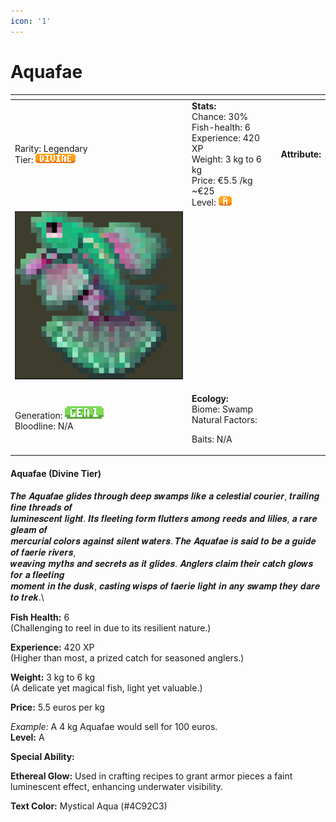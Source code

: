```yaml
---
icon: '1'
---
```


# Aquafae



<table data-view="cards"><thead><tr><th></th><th></th><th></th></tr></thead><tbody><tr><td>Rarity: Legendary<br>Tier: <img src="../../../../../.gitbook/assets/image (2).png" alt=""></td><td><strong>Stats:</strong><br>Chance: 30%<br>Fish-health: 6<br>Experience: 420 XP<br>Weight: 3 kg to 6 kg<br>Price: €5.5 /kg  ~€25<br>Level:  <img src="../../../../../.gitbook/assets/image (21).png" alt=""></td><td><strong>Attribute:</strong> </td></tr><tr><td><img src="../../../../../.gitbook/assets/image (23).png" alt="" data-size="original"></td><td></td><td></td></tr><tr><td>Generation: <img src="../../../../../.gitbook/assets/gen1 (1).png" alt=""><br>Bloodline: N/A</td><td><p><strong>Ecology:</strong> <br>Biome: Swamp<br>Natural Factors: </p><p>Baits: N/A<br></p></td><td></td></tr></tbody></table>

#### **Aquafae** (Divine Tier)

𝑻𝒉𝒆 𝑨𝒒𝒖𝒂𝒇𝒂𝒆 𝒈𝒍𝒊𝒅𝒆𝒔 𝒕𝒉𝒓𝒐𝒖𝒈𝒉 𝒅𝒆𝒆𝒑 𝒔𝒘𝒂𝒎𝒑𝒔 𝒍𝒊𝒌𝒆 𝒂 𝒄𝒆𝒍𝒆𝒔𝒕𝒊𝒂𝒍 𝒄𝒐𝒖𝒓𝒊𝒆𝒓, 𝒕𝒓𝒂𝒊𝒍𝒊𝒏𝒈 𝒇𝒊𝒏𝒆 𝒕𝒉𝒓𝒆𝒂𝒅𝒔 𝒐𝒇\
𝒍𝒖𝒎𝒊𝒏𝒆𝒔𝒄𝒆𝒏𝒕 𝒍𝒊𝒈𝒉𝒕. 𝑰𝒕𝒔 𝒇𝒍𝒆𝒆𝒕𝒊𝒏𝒈 𝒇𝒐𝒓𝒎 𝒇𝒍𝒖𝒕𝒕𝒆𝒓𝒔 𝒂𝒎𝒐𝒏𝒈 𝒓𝒆𝒆𝒅𝒔 𝒂𝒏𝒅 𝒍𝒊𝒍𝒊𝒆𝒔, 𝒂 𝒓𝒂𝒓𝒆 𝒈𝒍𝒆𝒂𝒎 𝒐𝒇 \
𝒎𝒆𝒓𝒄𝒖𝒓𝒊𝒂𝒍 𝒄𝒐𝒍𝒐𝒓𝒔 𝒂𝒈𝒂𝒊𝒏𝒔𝒕 𝒔𝒊𝒍𝒆𝒏𝒕 𝒘𝒂𝒕𝒆𝒓𝒔. 𝑻𝒉𝒆 𝑨𝒒𝒖𝒂𝒇𝒂𝒆 𝒊𝒔 𝒔𝒂𝒊𝒅 𝒕𝒐 𝒃𝒆 𝒂 𝒈𝒖𝒊𝒅𝒆 𝒐𝒇 𝒇𝒂𝒆𝒓𝒊𝒆 𝒓𝒊𝒗𝒆𝒓𝒔, \
𝒘𝒆𝒂𝒗𝒊𝒏𝒈 𝒎𝒚𝒕𝒉𝒔 𝒂𝒏𝒅 𝒔𝒆𝒄𝒓𝒆𝒕𝒔 𝒂𝒔 𝒊𝒕 𝒈𝒍𝒊𝒅𝒆𝒔. 𝑨𝒏𝒈𝒍𝒆𝒓𝒔 𝒄𝒍𝒂𝒊𝒎 𝒕𝒉𝒆𝒊𝒓 𝒄𝒂𝒕𝒄𝒉 𝒈𝒍𝒐𝒘𝒔 𝒇𝒐𝒓 𝒂 𝒇𝒍𝒆𝒆𝒕𝒊𝒏𝒈 \
𝒎𝒐𝒎𝒆𝒏𝒕 𝒊𝒏 𝒕𝒉𝒆 𝒅𝒖𝒔𝒌, 𝒄𝒂𝒔𝒕𝒊𝒏𝒈 𝒘𝒊𝒔𝒑𝒔 𝒐𝒇 𝒇𝒂𝒆𝒓𝒊𝒆 𝒍𝒊𝒈𝒉𝒕 𝒊𝒏 𝒂𝒏𝒚 𝒔𝒘𝒂𝒎𝒑 𝒕𝒉𝒆𝒚 𝒅𝒂𝒓𝒆 𝒕𝒐 𝒕𝒓𝒆𝒌.\


**Fish Health:** 6\
(Challenging to reel in due to its resilient nature.)

**Experience:** 420 XP\
(Higher than most, a prized catch for seasoned anglers.)

**Weight:** 3 kg to 6 kg\
(A delicate yet magical fish, light yet valuable.)

**Price:** 5.5 euros per kg

_Example:_ A 4 kg Aquafae would sell for 100 euros.\
**Level:** A

**Special Ability:**

**Ethereal Glow:** Used in crafting recipes to grant armor pieces a faint luminescent effect, enhancing underwater visibility.

**Text Color:** Mystical Aqua (#4C92C3)
